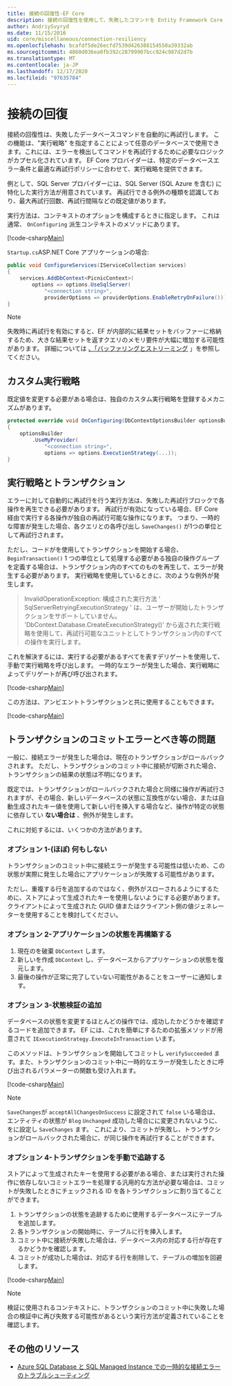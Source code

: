 ```yaml
---
title: 接続の回復性-EF Core
description: 接続の回復性を使用して、失敗したコマンドを Entity Framework Core で自動的に再試行する
author: AndriySvyryd
ms.date: 11/15/2016
uid: core/miscellaneous/connection-resiliency
ms.openlocfilehash: bcafdf5de26ecfd7539d426388154550a39332ab
ms.sourcegitcommit: 4860d036ea0fb392c28799907bcc924c987d2d7b
ms.translationtype: MT
ms.contentlocale: ja-JP
ms.lasthandoff: 12/17/2020
ms.locfileid: "97635784"
---
```

# <a name="connection-resiliency"></a>接続の回復

接続の回復性は、失敗したデータベースコマンドを自動的に再試行します。 この機能は、"実行戦略" を指定することによって任意のデータベースで使用できます。これには、エラーを検出してコマンドを再試行するために必要なロジックがカプセル化されています。 EF Core プロバイダーは、特定のデータベースエラー条件と最適な再試行ポリシーに合わせて、実行戦略を提供できます。

例として、SQL Server プロバイダーには、SQL Server (SQL Azure を含む) に特化した実行方法が用意されています。 再試行できる例外の種類を認識しており、最大再試行回数、再試行間隔などの既定値があります。

実行方法は、コンテキストのオプションを構成するときに指定します。 これは通常、 `OnConfiguring` 派生コンテキストのメソッドにあります。

[!code-csharp[Main](../../../samples/core/Miscellaneous/ConnectionResiliency/Program.cs#OnConfiguring)]

`Startup.cs`ASP.NET Core アプリケーションの場合:

```csharp
public void ConfigureServices(IServiceCollection services)
{
    services.AddDbContext<PicnicContext>(
        options => options.UseSqlServer(
            "<connection string>",
            providerOptions => providerOptions.EnableRetryOnFailure()));
}
```

> [!NOTE]
> 失敗時に再試行を有効にすると、EF が内部的に結果セットをバッファーに格納するため、大きな結果セットを返すクエリのメモリ要件が大幅に増加する可能性があります。 詳細については [、「バッファリングとストリーミング](xref:core/performance/efficient-querying#buffering-and-streaming) 」を参照してください。

## <a name="custom-execution-strategy"></a>カスタム実行戦略

既定値を変更する必要がある場合は、独自のカスタム実行戦略を登録するメカニズムがあります。

```csharp
protected override void OnConfiguring(DbContextOptionsBuilder optionsBuilder)
{
    optionsBuilder
        .UseMyProvider(
            "<connection string>",
            options => options.ExecutionStrategy(...));
}
```

## <a name="execution-strategies-and-transactions"></a>実行戦略とトランザクション

エラーに対して自動的に再試行を行う実行方法は、失敗した再試行ブロックで各操作を再生できる必要があります。 再試行が有効になっている場合、EF Core 経由で実行する各操作が独自の再試行可能な操作になります。 つまり、一時的な障害が発生した場合、各クエリとの各呼び出し `SaveChanges()` が1つの単位として再試行されます。

ただし、コードがを使用してトランザクションを開始する場合、 `BeginTransaction()` 1 つの単位として処理する必要がある独自の操作グループを定義する場合は、トランザクション内のすべてのものを再生して、エラーが発生する必要があります。 実行戦略を使用しているときに、次のような例外が発生します。

> InvalidOperationException: 構成された実行方法 ' SqlServerRetryingExecutionStrategy ' は、ユーザーが開始したトランザクションをサポートしていません。 'DbContext.Database.CreateExecutionStrategy()' から返された実行戦略を使用して、再試行可能なユニットとしてトランザクション内のすべての操作を実行します。

これを解決するには、実行する必要があるすべてを表すデリゲートを使用して、手動で実行戦略を呼び出します。 一時的なエラーが発生した場合、実行戦略によってデリゲートが再び呼び出されます。

[!code-csharp[Main](../../../samples/core/Miscellaneous/ConnectionResiliency/Program.cs#ManualTransaction)]

この方法は、アンビエントトランザクションと共に使用することもできます。

[!code-csharp[Main](../../../samples/core/Miscellaneous/ConnectionResiliency/Program.cs#AmbientTransaction)]

## <a name="transaction-commit-failure-and-the-idempotency-issue"></a>トランザクションのコミットエラーとべき等の問題

一般に、接続エラーが発生した場合は、現在のトランザクションがロールバックされます。 ただし、トランザクションのコミット中に接続が切断された場合、トランザクションの結果の状態は不明になります。

既定では、トランザクションがロールバックされた場合と同様に操作が再試行されますが、その場合、新しいデータベースの状態に互換性がない場合、または自動生成されたキー値を使用して新しい行を挿入する場合など、操作が特定の状態に依存してい **ない場合は** 、例外が発生します。

これに対処するには、いくつかの方法があります。

### <a name="option-1---do-almost-nothing"></a>オプション 1-(ほぼ) 何もしない

トランザクションのコミット中に接続エラーが発生する可能性は低いため、この状態が実際に発生した場合にアプリケーションが失敗する可能性があります。

ただし、重複する行を追加するのではなく、例外がスローされるようにするために、ストアによって生成されたキーを使用しないようにする必要があります。 クライアントによって生成された GUID 値またはクライアント側の値ジェネレーターを使用することを検討してください。

### <a name="option-2---rebuild-application-state"></a>オプション 2-アプリケーションの状態を再構築する

1. 現在のを破棄 `DbContext` します。
2. 新しいを作成 `DbContext` し、データベースからアプリケーションの状態を復元します。
3. 最後の操作が正常に完了していない可能性があることをユーザーに通知します。

### <a name="option-3---add-state-verification"></a>オプション 3-状態検証の追加

データベースの状態を変更するほとんどの操作では、成功したかどうかを確認するコードを追加できます。 EF には、これを簡単にするための拡張メソッドが用意されて `IExecutionStrategy.ExecuteInTransaction` います。

このメソッドは、トランザクションを開始してコミットし `verifySucceeded` ます。また、トランザクションのコミット中に一時的なエラーが発生したときに呼び出されるパラメーターの関数も受け入れます。

[!code-csharp[Main](../../../samples/core/Miscellaneous/ConnectionResiliency/Program.cs#Verification)]

> [!NOTE]
> `SaveChanges`が `acceptAllChangesOnSuccess` に設定されて `false` いる場合は、エンティティの状態が `Blog` `Unchanged` 成功した場合にに変更されないように、をに設定し `SaveChanges` ます。 これにより、コミットが失敗し、トランザクションがロールバックされた場合に、が同じ操作を再試行することができます。

### <a name="option-4---manually-track-the-transaction"></a>オプション 4-トランザクションを手動で追跡する

ストアによって生成されたキーを使用する必要がある場合、または実行された操作に依存しないコミットエラーを処理する汎用的な方法が必要な場合は、コミットが失敗したときにチェックされる ID を各トランザクションに割り当てることができます。

1. トランザクションの状態を追跡するために使用するデータベースにテーブルを追加します。
2. 各トランザクションの開始時に、テーブルに行を挿入します。
3. コミット中に接続が失敗した場合は、データベース内の対応する行が存在するかどうかを確認します。
4. コミットが成功した場合は、対応する行を削除して、テーブルの増加を回避します。

[!code-csharp[Main](../../../samples/core/Miscellaneous/ConnectionResiliency/Program.cs#Tracking)]

> [!NOTE]
> 検証に使用されるコンテキストに、トランザクションのコミット中に失敗した場合の検証中に再び失敗する可能性があるという実行方法が定義されていることを確認します。

## <a name="additional-resources"></a>その他のリソース

* [Azure SQL Database と SQL Managed Instance での一時的な接続エラーのトラブルシューティング](/azure/azure-sql/database/troubleshoot-common-connectivity-issues)

